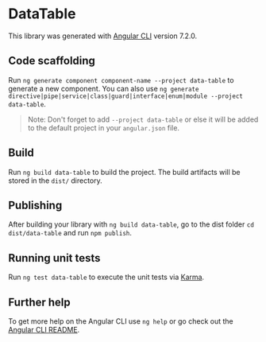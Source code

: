 # DataTable

This library was generated with [Angular CLI](https://github.com/angular/angular-cli) version 7.2.0.

## Code scaffolding

Run `ng generate component component-name --project data-table` to generate a new component. You can also use `ng generate directive|pipe|service|class|guard|interface|enum|module --project data-table`.

> Note: Don't forget to add `--project data-table` or else it will be added to the default project in your `angular.json` file.

## Build

Run `ng build data-table` to build the project. The build artifacts will be stored in the `dist/` directory.

## Publishing

After building your library with `ng build data-table`, go to the dist folder `cd dist/data-table` and run `npm publish`.

## Running unit tests

Run `ng test data-table` to execute the unit tests via [Karma](https://karma-runner.github.io).

## Further help

To get more help on the Angular CLI use `ng help` or go check out the [Angular CLI README](https://github.com/angular/angular-cli/blob/master/README.md).
